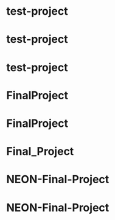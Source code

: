 # test-project
# test-project
# test-project
# FinalProject
# FinalProject
# Final_Project
# NEON-Final-Project
# NEON-Final-Project
